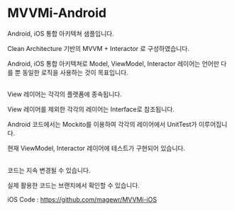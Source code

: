 # MVVMi-Android
Android, iOS 통합 아키텍쳐 샘플입니다.

Clean Architecture 기반의 MVVM + Interactor 로 구성하였습니다.

Android, iOS 통합 아키텍쳐로 Model, ViewModel, Interactor 레이어는 언어만 다를 뿐 동일한 로직을 사용하는 것이 목표입니다.

##

View 레이어는 각각의 플랫폼에 종속됩니다.

View 레이어를 제외한 각각의 레이어는 Interface로 참조됩니다.

Android 코드에서는 Mockito를 이용하여 각각의 레이어에서 UnitTest가 이루어집니다.

현재 ViewModel, Interactor 레이어에 테스트가 구현되어 있습니다.

##

코드는 지속 변경될 수 있습니다.

실제 활용한 코드는 브랜치에서 확인할 수 있습니다.

iOS Code : https://github.com/magewr/MVVMi-iOS
